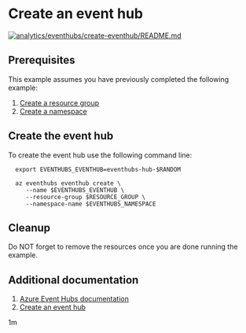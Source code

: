 
# Create an event hub

[![analytics/eventhubs/create-eventhub/README.md](https://github.com/Azure-Samples/java-on-azure-examples/actions/workflows/analytics_eventhubs_create-eventhub_README_md.yml/badge.svg)](https://github.com/Azure-Samples/java-on-azure-examples/actions/workflows/analytics_eventhubs_create-eventhub_README_md.yml)

## Prerequisites

This example assumes you have previously completed the following example:

1. [Create a resource group](../../../general/group/create/README.md)
1. [Create a namespace](../create-namespace/README.md)

<!-- workflow.cron(0 7 * * 1) -->
<!-- workflow.include(../../../general/group/create/README.md) -->
<!-- workflow.include(../create-namespace/README.md) -->

## Create the event hub

To create the event hub use the following command line:

````shell
  export EVENTHUBS_EVENTHUB=eventhubs-hub-$RANDOM

  az eventhubs eventhub create \
     --name $EVENTHUBS_EVENTHUB \
     --resource-group $RESOURCE_GROUP \
     --namespace-name $EVENTHUBS_NAMESPACE
````

## Cleanup

<!-- workflow.directOnly()

  export RESULT=$(az eventhubs eventhub show --name $EVENTHUBS_EVENTHUB --namespace-name $EVENTHUBS_NAMESPACE --resource-group $RESOURCE_GROUP --output tsv --query status)
  az group delete --name $RESOURCE_GROUP --yes || true
  if [[ "$RESULT" != Active ]]; then
    echo "Azure Event Hubs EventHub - $EVENTHUBS_EVENTHUB - was not provisioned properly"
    exit 1
  fi

  -->

Do NOT forget to remove the resources once you are done running the example.

## Additional documentation

1. [Azure Event Hubs documentation](https://docs.microsoft.com/azure/event-hubs/README.md)
1. [Create an event hub](https://docs.microsoft.com/en-us/azure/event-hubs/event-hubs-quickstart-cli#create-an-event-hub)

1m
